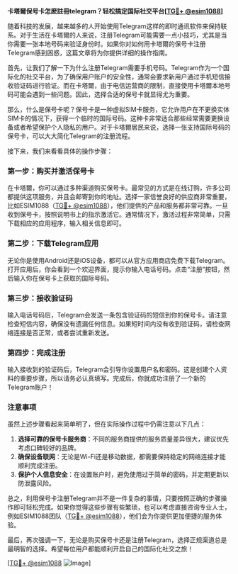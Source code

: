 **卡塔爾保号卡怎麽註冊telegram？轻松搞定国际社交平台[[TG💪+ @esim1088](https://t.me/s/esim1088)]**

随着科技的发展，越来越多的人开始使用Telegram这样的即时通讯软件来保持联系。对于生活在卡塔爾的人来说，注册Telegram可能需要一点小技巧，尤其是当你需要一张本地号码来验证身份时。如果你对如何用卡塔爾的保号卡注册Telegram感到困惑，这篇文章将为你提供详细的操作指南。

首先，让我们了解一下为什么注册Telegram需要手机号码。Telegram作为一个国际化的社交平台，为了确保用户账户的安全性，通常会要求新用户通过手机短信接收验证码进行验证。而在卡塔爾，由于电信运营商的限制，直接使用卡塔爾本地号码可能会遇到一些问题。因此，选择合适的保号卡就显得尤为重要。

那么，什么是保号卡呢？保号卡是一种虚拟SIM卡服务，它允许用户在不更换实体SIM卡的情况下，获得一个临时的国际号码。这种卡非常适合那些经常需要更换设备或者希望保护个人隐私的用户。对于卡塔爾居民来说，选择一张支持国际号码的保号卡，可以大大简化Telegram的注册流程。

接下来，我们来看看具体的操作步骤：

### 第一步：购买并激活保号卡

在卡塔爾，你可以通过多种渠道购买保号卡。最常见的方式是在线订购，许多公司都提供这项服务，并且会邮寄到你的地址。选择一家信誉良好的供应商非常重要，比如ESIM1088（[TG💪+ @esim1088](https://t.me/s/esim1088)），他们提供的产品和服务都非常可靠。一旦收到保号卡，按照说明书上的指示激活它。通常情况下，激活过程非常简单，只需下载相应的应用程序，输入相关信息即可。

### 第二步：下载Telegram应用

无论你是使用Android还是iOS设备，都可以从官方应用商店免费下载Telegram。打开应用后，你会看到一个欢迎界面，提示你输入电话号码。点击“注册”按钮，然后输入你在保号卡上获取的国际号码。

### 第三步：接收验证码

输入电话号码后，Telegram会发送一条包含验证码的短信到你的保号卡。请注意检查短信内容，确保没有遗漏任何信息。如果短时间内没有收到验证码，请检查网络连接是否正常，或者尝试重新发送。

### 第四步：完成注册

输入接收到的验证码后，Telegram会引导你设置用户名和密码。这是创建个人资料的重要步骤，所以请务必认真填写。完成后，你就成功注册了一个新的Telegram账户！

### 注意事项

虽然上述步骤看起来简单明了，但在实际操作过程中仍需注意以下几点：

1. **选择可靠的保号卡服务商**：不同的服务商提供的服务质量差异很大，建议优先考虑口碑较好的品牌。
2. **确保设备联网**：无论是Wi-Fi还是移动数据，都需要保持稳定的网络连接才能顺利完成注册。
3. **保护个人信息安全**：在设置账户时，避免使用过于简单的密码，并定期更新以防泄露风险。

总之，利用保号卡注册Telegram并不是一件复杂的事情，只要按照正确的步骤操作即可轻松完成。如果你觉得这些步骤有些繁琐，也可以考虑直接咨询专业人士，例如ESIM1088团队（[TG💪+ @esim1088](https://t.me/s/esim1088)），他们会为你提供更加便捷的服务体验。

最后，再次强调一下，无论是购买保号卡还是注册Telegram，选择正规渠道总是最明智的选择。希望每位用户都能顺利开启自己的国际化社交之旅！

[[TG💪+ @esim1088](https://t.me/s/esim1088) ![Image](https://i.postimg.cc/4NQfJmqS/Snipaste-2025-05-13-00-14-12.png)]